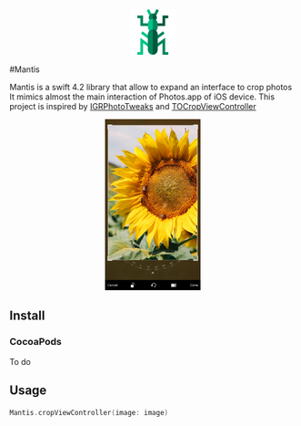 <p align="center">
    <img src="logo.png" height="80" max-width="90%" alt="Mantis" />
</p>

#Mantis

   Mantis is a swift 4.2 library that allow to expand an interface to crop photos
It mimics almost the main interaction of Photos.app of iOS device.
This project is inspired by [IGRPhotoTweaks](https://github.com/IGRSoft/IGRPhotoTweaks) and [TOCropViewController](https://github.com/TimOliver/TOCropViewController)

<p align="center">
    <img src="Screen Shot.png" height="300" alt="Mantis" />
</p>

## Install

### CocoaPods

To do

## Usage
```swift
Mantis.cropViewController(image: image)
```


